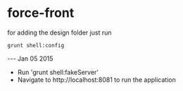 force-front
===========

for adding the design folder just run

`grunt shell:config`

--- Jan 05 2015
* Run 'grunt shell:fakeServer'
* Navigate to http://localhost:8081 to run the application